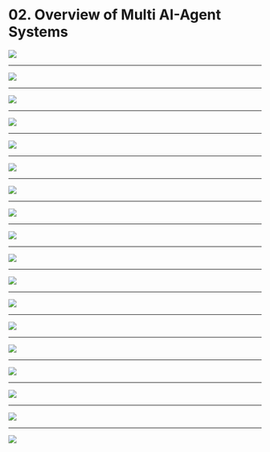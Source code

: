# 02. Overview of Multi AI-Agent Systems

![](Slides/videoframe_0.png)

---

![](Slides/videoframe_35927.png)

---

![](Slides/videoframe_77620.png)

---

![](Slides/videoframe_93409.png)

---

![](Slides/videoframe_105752.png)

---

![](Slides/videoframe_153901.png)

---

![](Slides/videoframe_249825.png)

---

![](Slides/videoframe_292643.png)

---

![](Slides/videoframe_302338.png)

---

![](Slides/videoframe_380108.png)

---

![](Slides/videoframe_395394.png)

---

![](Slides/videoframe_472020.png)

---

![](Slides/videoframe_517846.png)

---

![](Slides/videoframe_568382.png)

---

![](Slides/videoframe_578153.png)

---

![](Slides/videoframe_657060.png)

---

![](Slides/videoframe_695900.png)

---

![](Slides/videoframe_721828.png)
